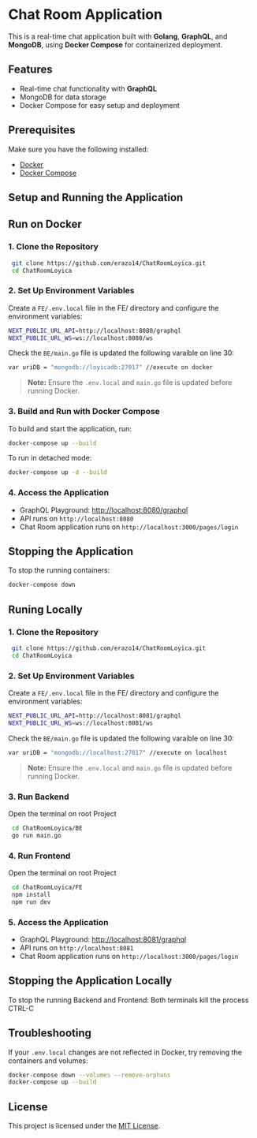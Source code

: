 # Chat Room Application

This is a real-time chat application built with **Golang**, **GraphQL**, and **MongoDB**, using **Docker Compose** for containerized deployment.

## Features
- Real-time chat functionality with **GraphQL**
- MongoDB for data storage
- Docker Compose for easy setup and deployment

## Prerequisites
Make sure you have the following installed:
- [Docker](https://www.docker.com/get-started)
- [Docker Compose](https://docs.docker.com/compose/install/)

## Setup and Running the Application

## Run on Docker

### 1. Clone the Repository
```sh
 git clone https://github.com/erazo14/ChatRoomLoyica.git
 cd ChatRoomLoyica
```

### 2. Set Up Environment Variables
Create a `FE/.env.local` file in the FE/ directory and configure the environment variables:
```sh
NEXT_PUBLIC_URL_API=http://localhost:8080/graphql
NEXT_PUBLIC_URL_WS=ws://localhost:8080/ws
```

Check the `BE/main.go` file is updated the following varaible on line 30:

```sh
var uriDB = "mongodb://loyicadb:27017" //execute on docker
```

> **Note:** Ensure the `.env.local` and `main.go` file is updated before running Docker.

### 3. Build and Run with Docker Compose
To build and start the application, run:
```sh
docker-compose up --build
```

To run in detached mode:
```sh
docker-compose up -d --build
```

### 4. Access the Application
- GraphQL Playground: [http://localhost:8080/graphql](http://localhost:8080/graphql)
- API runs on `http://localhost:8080`
- Chat Room application runs on `http://localhost:3000/pages/login`

## Stopping the Application
To stop the running containers:
```sh
docker-compose down
```

## Runing Locally

### 1. Clone the Repository
```sh
 git clone https://github.com/erazo14/ChatRoomLoyica.git
 cd ChatRoomLoyica
```

### 2. Set Up Environment Variables
Create a `FE/.env.local` file in the FE/ directory and configure the environment variables:
```sh
NEXT_PUBLIC_URL_API=http://localhost:8081/graphql
NEXT_PUBLIC_URL_WS=ws://localhost:8081/ws
```

Check the `BE/main.go` file is updated the following varaible on line 30:

```sh
var uriDB = "mongodb://localhost:27017" //execute on localhost
```

> **Note:** Ensure the `.env.local` and `main.go` file is updated before running Docker.

### 3. Run Backend
Open the terminal on root Project
```sh
 cd ChatRoomLoyica/BE
 go run main.go
```

### 4. Run Frontend
Open the terminal on root Project
```sh
 cd ChatRoomLoyica/FE
 npm install
 npm run dev
```

### 5. Access the Application
- GraphQL Playground: [http://localhost:8081/graphql](http://localhost:8080/graphql)
- API runs on `http://localhost:8081`
- Chat Room application runs on `http://localhost:3000/pages/login`

## Stopping the Application Locally
To stop the running Backend and Frontend:
Both terminals kill the process CTRL-C

## Troubleshooting
If your `.env.local` changes are not reflected in Docker, try removing the containers and volumes:
```sh
docker-compose down --volumes --remove-orphans
docker-compose up --build
```

## License
This project is licensed under the [MIT License](LICENSE).

